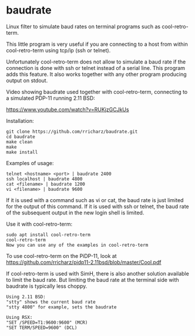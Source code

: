 # baudrate
Linux filter to simulate baud rates on terminal programs such
as cool-retro-term.

This little program is very useful if you are connecting to a
host from within cool-retro-term using tcp/ip (ssh or telnet).

Unfortunately cool-retro-term does not allow to simulate a baud
rate if the connection is done with ssh or telnet instead of
a serial line. This program adds this feature. It also works
together with any other program producing output on stdout.

Video showing baudrate used together with cool-retro-term, connecting to
a simulated PDP-11 running 2.11 BSD:

https://www.youtube.com/watch?v=RUKjzGCJkUs

Installation:

    git clone https://github.com/rricharz/baudrate.git
    cd baudrate
    make clean
    make
    make install

Examples of usage:

    telnet <hostname> <port> | baudrate 2400
    ssh localhost | baudrate 4800
    cat <filename> | baudrate 1200
    vi <filename> | baudrate 9600

If it is used with a command such as vi or cat, the baud rate
is just limited for the output of this command. If it is used
with ssh or telnet, the baud rate of the subsequent output
in the new login shell is limited.

Use it with cool-retro-term:

    sudo apt install cool-retro-term
    cool-retro-term
    Now you can use any of the examples in cool-retro-term

To use cool-retro-term on the PiDP-11, look at
https://github.com/rricharz/pidp11-2.11bsd/blob/master/Cool.pdf

If cool-retro-term is used with SimH, there is also another
solution available to limit the baud rate. But limiting the
baud rate at the terminal side with baudrate is typically
less choppy.

    Using 2.11 BSD:
    "stty" shows the current baud rate
    "stty 4800" for example, sets the baudrate

    Using RSX:
    "SET /SPEED=T1:9600:9600" (MCR)
    "SET TERM/SPEED=9600" (DCL)

  
  


